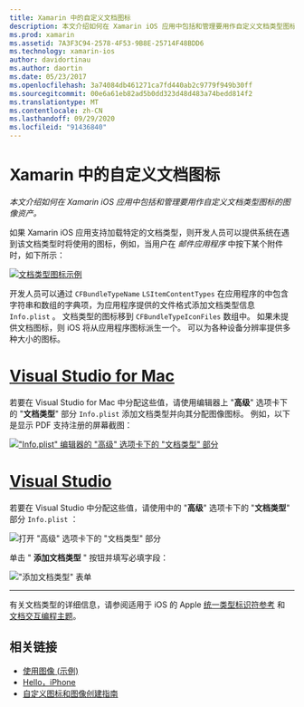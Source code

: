 ```yaml
---
title: Xamarin 中的自定义文档图标
description: 本文介绍如何在 Xamarin iOS 应用中包括和管理要用作自定义文档类型图标的图像资产。
ms.prod: xamarin
ms.assetid: 7A3F3C94-2578-4F53-9B8E-25714F48BDD6
ms.technology: xamarin-ios
author: davidortinau
ms.author: daortin
ms.date: 05/23/2017
ms.openlocfilehash: 3a74084db461271ca7fd440ab2c9779f949b30ff
ms.sourcegitcommit: 00e6a61eb82ad5b0dd323d48d483a74bedd814f2
ms.translationtype: MT
ms.contentlocale: zh-CN
ms.lasthandoff: 09/29/2020
ms.locfileid: "91436840"
---
```

# <a name="custom-document-icons-in-xamarinios"></a>Xamarin 中的自定义文档图标

_本文介绍如何在 Xamarin iOS 应用中包括和管理要用作自定义文档类型图标的图像资产。_

如果 Xamarin iOS 应用支持加载特定的文档类型，则开发人员可以提供系统在遇到该文档类型时将使用的图标，例如，当用户在 *邮件应用程序* 中按下某个附件时，如下所示：

 [![文档类型图标示例](custom-document-types-images/17.png)](custom-document-types-images/17.png#lightbox)

开发人员可以通过 `CFBundleTypeName` `LSItemContentTypes` 在应用程序的中包含字符串和数组的字典项，为应用程序提供的文件格式添加文档类型信息 `Info.plist` 。 文档类型的图标移到 `CFBundleTypeIconFiles` 数组中。 如果未提供文档图标，则 iOS 将从应用程序图标派生一个。
可以为各种设备分辨率提供多种大小的图标。 

# <a name="visual-studio-for-mac"></a>[Visual Studio for Mac](#tab/macos)

若要在 Visual Studio for Mac 中分配这些值，请使用编辑器上 "**高级**" 选项卡下的 "**文档类型**" 部分 `Info.plist` 添加文档类型并向其分配图像图标。 例如，以下是显示 PDF 支持注册的屏幕截图：

 [!["Info.plist" 编辑器的 "高级" 选项卡下的 "文档类型" 部分](custom-document-types-images/18.png)](custom-document-types-images/18.png#lightbox)

# <a name="visual-studio"></a>[Visual Studio](#tab/windows)

若要在 Visual Studio 中分配这些值，请使用中的 "**高级**" 选项卡下的 "**文档类型**" 部分 `Info.plist` ：

 ![打开 "高级" 选项卡下的 "文档类型" 部分](custom-document-types-images/doc01w.png)

单击 " **添加文档类型** " 按钮并填写必填字段：

!["添加文档类型" 表单](custom-document-types-images/doc02w.png)

-----

有关文档类型的详细信息，请参阅适用于 iOS 的 Apple [统一类型标识符参考](https://developer.apple.com/library/ios/#documentation/Miscellaneous/Reference/UTIRef/Articles/System-DeclaredUniformTypeIdentifiers.html) 和 [文档交互编程主题](https://developer.apple.com/library/ios/#documentation/FileManagement/Conceptual/DocumentInteraction_TopicsForIOS/Introduction/Introduction.html)。

## <a name="related-links"></a>相关链接

- [使用图像 (示例) ](/samples/xamarin/ios-samples/workingwithimages)
- [Hello，iPhone](~/ios/get-started/hello-ios/index.md)
- [自定义图标和图像创建指南](https://developer.apple.com/library/ios/#documentation/UserExperience/Conceptual/MobileHIG/IconsImages/IconsImages.html)